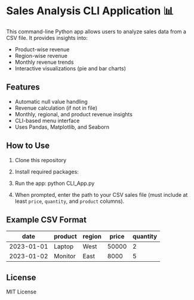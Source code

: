 # Sales Analysis CLI Application 📊

This command-line Python app allows users to analyze sales data from a CSV file. It provides insights into:

- Product-wise revenue
- Region-wise revenue
- Monthly revenue trends
- Interactive visualizations (pie and bar charts)

## Features
- Automatic null value handling
- Revenue calculation (if not in file)
- Monthly, regional, and product revenue insights
- CLI-based menu interface
- Uses Pandas, Matplotlib, and Seaborn

## How to Use

1. Clone this repository
2. Install required packages:
3. Run the app: python CLI_App.py


4. When prompted, enter the path to your CSV sales file (must include at least `price`, `quantity`, and `product` columns).

## Example CSV Format

| date       | product  | region   | price | quantity |
|------------|----------|----------|-------|----------|
| 2023-01-01 | Laptop   | West     | 50000 | 2        |
| 2023-01-02 | Monitor  | East     | 8000  | 5        |

## License

MIT License

